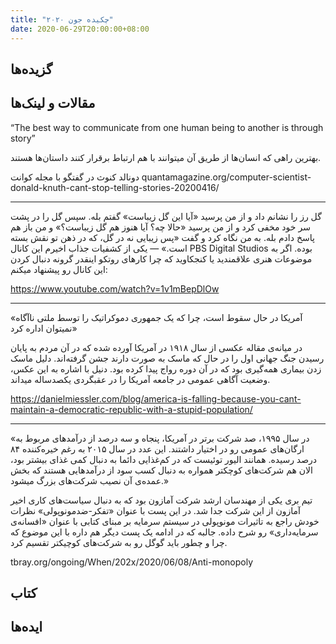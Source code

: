 ```yaml
---
title: "چکیده جون ۲۰۲۰"
date: 2020-06-29T20:00:00+08:00
---
```


## گزیده‌ها

## مقالات و لینک‌ها

“The best way to communicate from one human being to another is through story”

بهترین راهی که انسان‌ها از طریق آن میتوانند با هم ارتباط برقرار کنند داستان‌ها هستند.

دونالد کنوث در گفتگو با مجله کوانت
quantamagazine.org/computer-scientist-donald-knuth-cant-stop-telling-stories-20200416/

---

گل رز را نشانم داد و از من پرسید «آیا این گل زیباست»
گفتم بله.
سپس گل را در پشت سر خود مخفی کرد و از من پرسید «حالا چه؟ آیا هنوز هم گل زیباست؟»
و من باز هم پاسخ دادم بله.
به من نگاه کرد و گفت «پس زیبایی نه در گل، که در ذهن تو نقش بسته است.»
—
یکی از کشفیات جذاب اخیرم این کانال PBS Digital Studios بوده. اگر به موضوعات هنری علاقمندید یا کنجکاوید که چرا کارهای روتکو  اینقدر گرونه دنبال کردن این کانال رو پیشنهاد میکنم:

https://www.youtube.com/watch?v=1v1mBepDlOw

---

«آمریکا در حال سقوط است، چرا که یک جمهوری دموکراتیک را توسط ملتی ناآگاه نمیتوان اداره کرد»

در میانه‌ی مقاله عکسی از سال ۱۹۱۸ در آمریکا آورده شده که در آن مردم به پایان رسیدن جنگ جهانی اول را در حال که ماسک به صورت دارند جشن گرفته‌اند. دلیل ماسک زدن بیماری همه‌گیری بود که در آن دوره رواج پیدا کرده بود. دنیل با اشاره به این عکس، وضعیت آگاهی عمومی در جامعه آمریکا را در عقبگردی یکصدساله میداند.

https://danielmiessler.com/blog/america-is-falling-because-you-cant-maintain-a-democratic-republic-with-a-stupid-population/

---

«در سال ۱۹۹۵، صد شرکت برتر در آمریکا، پنجاه و سه درصد از درآمدهای مربوط به ارگان‌های عمومی رو در اختیار داشتند. این عدد در سال ۲۰۱۵ به رغم خیره‌کننده ۸۴ درصد رسیده. همانند الیور توئیست که در کم‌غذایی دائما به دنبال کمی غذای بیشتر بود، الان هم شرکت‌های کوچکتر همواره به دنبال کسب سود از درآمدهایی هستند که بخش عمده‌ی آن نصیب شرکت‌های بزرگ میشود.»

تیم بری یکی از مهندسان ارشد شرکت آمازون بود که به دنبال سیاست‌های کاری اخیر آمازون از این شرکت جدا شد.
در این پست با عنوان «تفکر-ضدمونوپولی» نظرات خودش راجع به تاثیرات مونوپولی در سیستم سرمایه بر مبنای کتابی با عنوان «افسانه‌ی سرمایه‌داری» رو شرح داده.
جالبه که در ادامه یک پست دیگر هم داره با این موضوع که چرا و چطور باید گوگل رو به شرکت‌های کوچیکتر تقسیم کرد.

tbray.org/ongoing/When/202x/2020/06/08/Anti-monopoly

## کتاب

## ایده‌ها